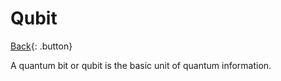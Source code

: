 # Qubit

[Back](../index.md#quantum){: .button}

A quantum bit or qubit is the basic unit of quantum information.
